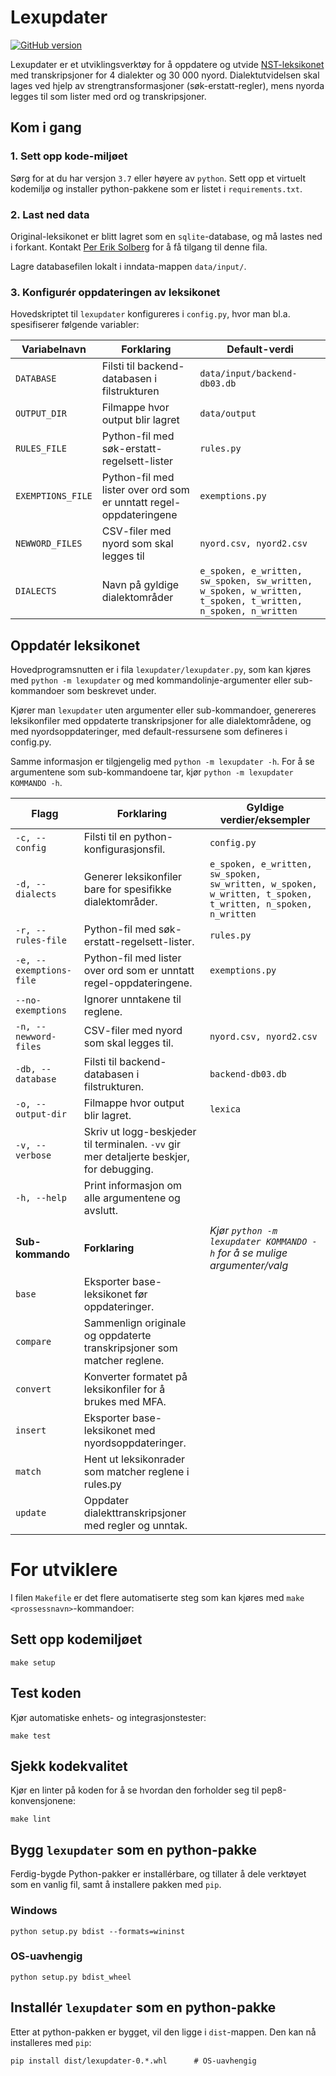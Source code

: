 # Lexupdater 
[![GitHub version](https://badge.fury.io/gh/Naereen%2FStrapDown.js.svg)](https://github.com/Naereen/StrapDown.js)

Lexupdater er et utviklingsverktøy for å oppdatere og utvide 
[NST-leksikonet](https://www.nb.no/sprakbanken/ressurskatalog/oai-nb-no-sbr-23/) 
med transkripsjoner for 4 dialekter og 30 000 nyord. 
Dialektutvidelsen skal lages ved hjelp av strengtransformasjoner 
(søk-erstatt-regler), mens nyorda legges til som lister med ord og
transkripsjoner.

## Kom i gang
### 1. Sett opp kode-miljøet
Sørg for at du har versjon `3.7` eller høyere av `python`.
Sett opp et virtuelt kodemiljø og installer python-pakkene som er listet i 
`requirements.txt`. 

### 2. Last ned data
Original-leksikonet er blitt lagret som en `sqlite`-database, 
og må lastes ned i forkant. 
Kontakt [Per Erik Solberg](https://github.com/peresolb) for å få tilgang 
til denne fila. 

Lagre databasefilen lokalt i inndata-mappen `data/input/`.

### 3. Konfigurér oppdateringen av leksikonet

Hovedskriptet til `lexupdater` konfigureres i `config.py`, 
hvor man bl.a. spesifiserer følgende variabler:

Variabelnavn | Forklaring | Default-verdi
---|---|---
`DATABASE`  | Filsti til backend-databasen i filstrukturen | `data/input/backend-db03.db`
`OUTPUT_DIR` | Filmappe hvor output blir lagret | `data/output`
`RULES_FILE` | Python-fil med søk-erstatt-regelsett-lister |  `rules.py`
`EXEMPTIONS_FILE` | Python-fil med lister over ord som er unntatt regel-oppdateringene | `exemptions.py`
`NEWWORD_FILES` | CSV-filer med nyord som skal legges til  |   `nyord.csv, nyord2.csv`
`DIALECTS` | Navn på gyldige dialektområder | `e_spoken, e_written, sw_spoken, sw_written, w_spoken, w_written, t_spoken, t_written, n_spoken, n_written`


## Oppdatér leksikonet
Hovedprogramsnutten er i fila `lexupdater/lexupdater.py`, som kan kjøres med 
`python -m lexupdater` og med kommandolinje-argumenter eller sub-kommandoer som 
beskrevet under. 

Kjører man `lexupdater` uten argumenter eller sub-kommandoer, 
genereres leksikonfiler med oppdaterte transkripsjoner for alle 
dialektområdene, og med nyordsoppdateringer, med default-ressursene som 
defineres i config.py.

Samme informasjon er tilgjengelig med `python -m lexupdater -h`.
For å se argumentene som sub-kommandoene tar, kjør `python -m lexupdater 
KOMMANDO -h`.

Flagg | Forklaring  | Gyldige verdier/eksempler
---   | --- | ---
`-c, --config` | Filsti til en python-konfigurasjonsfil. | `config.py`
`-d, --dialects`  | Generer leksikonfiler bare for spesifikke dialektområder.  | `e_spoken, e_written, sw_spoken, sw_written, w_spoken, w_written, t_spoken, t_written, n_spoken, n_written`
`-r, --rules-file` | Python-fil med søk-erstatt-regelsett-lister. | `rules.py`  
`-e, --exemptions-file` | Python-fil med lister over ord som er unntatt regel-oppdateringene. | `exemptions.py`
`--no-exemptions`  | Ignorer unntakene til reglene. |
`-n, --newword-files` | CSV-filer med nyord som skal legges til.  |   `nyord.csv, nyord2.csv`
`-db, --database` | Filsti til backend-databasen i filstrukturen. | `backend-db03.db` 
`-o, --output-dir` | Filmappe hvor output blir lagret. | `lexica`
`-v, --verbose`  | Skriv ut logg-beskjeder til terminalen. `-vv` gir mer detaljerte beskjer, for debugging. |
`-h, --help` | Print informasjon om alle argumentene og avslutt. |
||
__Sub-kommando__ | __Forklaring__ | _Kjør `python -m lexupdater KOMMANDO -h` for å se mulige argumenter/valg_
`base` | Eksporter base-leksikonet før oppdateringer. |  
`compare` | Sammenlign originale og oppdaterte transkripsjoner som matcher reglene.  |
`convert` | Konverter formatet på leksikonfiler for å brukes med MFA.  |  
`insert` | Eksporter base-leksikonet med nyordsoppdateringer. |
`match`  | Hent ut leksikonrader som matcher reglene i rules.py | 
`update` | Oppdater dialekttranskripsjoner med regler og unntak. | 


# For utviklere

I filen  `Makefile` er det flere automatiserte steg som kan kjøres med 
`make <prossessnavn>`-kommandoer:   

## Sett opp kodemiljøet

```shell
make setup
```

## Test koden
Kjør automatiske enhets- og integrasjonstester: 
```shell
make test
```

## Sjekk kodekvalitet
Kjør en linter på koden for å se hvordan den forholder seg til 
pep8-konvensjonene: 
```shell
make lint
```

## Bygg `lexupdater` som en python-pakke
Ferdig-bygde Python-pakker er installérbare, og tillater å dele verktøyet 
som en vanlig fil, samt å installere pakken med `pip`. 

### Windows 
```shell
python setup.py bdist --formats=wininst
```

### OS-uavhengig
```shell
python setup.py bdist_wheel
```

## Installér `lexupdater` som en python-pakke 
Etter at python-pakken er bygget, vil den ligge i `dist`-mappen. Den kan nå 
installeres med `pip`: 

```shell
pip install dist/lexupdater-0.*.whl      # OS-uavhengig
```
